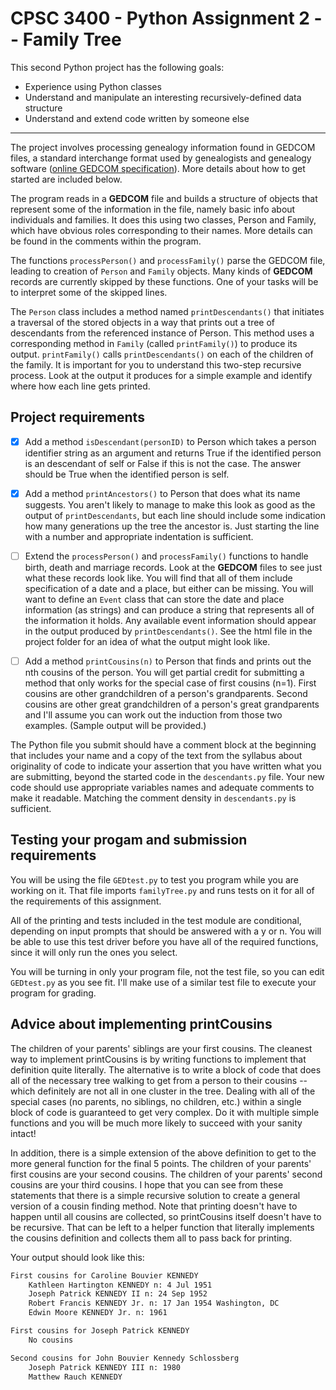 # CPSC 3400 - Python Assignment 2 -- Family Tree

This second Python project has the following goals:

- Experience using Python classes
- Understand and manipulate an interesting recursively-defined data structure
- Understand and extend code written by someone else

----

The project involves processing genealogy information found in GEDCOM files, a standard interchange format used by genealogists and genealogy software ([online GEDCOM specification](https://gedcom.io/specifications/FamilySearchGEDCOMv7.html)). More details about how to get started are included below.

The program reads in a **GEDCOM** file and builds a structure of objects that represent some of the information in the file, namely basic info about individuals and families.  It does this using two classes, Person and Family, which have obvious roles corresponding to their names.  More details can be found in the comments within the program.

The functions `processPerson()` and `processFamily()` parse the GEDCOM file, leading to creation of `Person` and `Family` objects.  Many kinds of **GEDCOM** records are currently skipped by these functions.  One of your tasks will be to  interpret some of the skipped lines.

The `Person` class includes a method named `printDescendants()` that initiates a traversal of the stored objects in a way that prints out a tree of descendants from the referenced instance of Person.  This method uses a corresponding method in `Family` (called `printFamily()`) to produce its output.  `printFamily()` calls `printDescendants()` on each of the children of the family.  It is important for you to understand this two-step recursive process.  Look at the output it produces for a simple example and identify where how each line gets printed.

## Project requirements

- [X] Add a method `isDescendant(personID)` to Person which takes a person identifier string as an argument and returns True if the identified person is an descendant of self or False if this is not the case.  The answer should be True when the identified person is self.
- [X] Add a method `printAncestors()` to Person that does what its name suggests.  You aren't likely to manage to make this look as good as the output of `printDescendants`, but each line should include some indication how many generations up the tree the ancestor is.  Just starting the line with a number and appropriate indentation is sufficient.
- [ ] Extend the `processPerson()` and `processFamily()` functions to handle birth, death and marriage records.  Look at the **GEDCOM** files to see just what these records look like.  You will find that all of them include specification of a date and a place, but either can be missing.  You will want to define an `Event` class that can store the date and place information (as strings) and can produce a string that represents all of the information it holds.  Any available event information should appear in the output produced by `printDescendants()`.  See the html file in the project folder for an idea of what the output might look like.
- [ ] Add a method `printCousins(n)` to Person that finds and prints out the nth cousins of the person.  You will get partial credit for submitting a method that only works for the special case of first cousins (n=1). First cousins are other grandchildren of a person's grandparents.  Second cousins are other great grandchildren of a person's great grandparents and I'll assume you can work out the induction from those two examples. (Sample output will be provided.)


The Python file you submit should have a comment block at the beginning that includes your name and a copy of the text from the syllabus about originality of code to indicate your assertion that you have written what you are submitting, beyond the started code in the `descendants.py` file.  Your new code should use appropriate variables names and adequate comments to make it readable.  Matching the comment density in `descendants.py` is sufficient.

## Testing your progam and submission requirements

You will be using the file `GEDtest.py` to test you program while you are working on it. That file imports `familyTree.py` and runs tests on it for all of the requirements of this assignment.

All of the printing and tests included in the test module are conditional, depending on input prompts that should be answered with a y or n.  You will be able to use this test driver before you have all of the required functions, since it will only run the ones you select.

You will be turning in only your program file, not the test file, so you can edit `GEDtest.py` as you see fit.  I'll make use of  a similar test file to execute your program for grading.

## Advice about implementing printCousins

The children of your parents' siblings are your first cousins.  The cleanest way to implement printCousins is by writing functions to implement that definition quite literally.  The alternative is to write a block of code that does all of the necessary tree walking to get from a person to their cousins -- which definitely are not all in one cluster in the tree.  Dealing with all of the special cases (no parents, no siblings, no children, etc.) within a single block of code is guaranteed to get very complex.  Do it with multiple simple functions and you will be much more likely to succeed with your sanity intact!

In addition, there is a simple extension of the above definition to get to the more general function for the final 5 points.  The children of your parents' first cousins are your second cousins.  The children of your parents' second cousins are your third cousins.  I hope that you can see from these statements that there is a simple recursive solution to create a general version of a cousin finding method.  Note that printing doesn't have to happen until all cousins are collected, so printCousins itself doesn't have to be recursive.  That can be left to a helper function that literally implements the cousins definition and collects them all to pass back for printing.

Your output should look like this:

```txt
First cousins for Caroline Bouvier KENNEDY
    Kathleen Hartington KENNEDY n: 4 Jul 1951
    Joseph Patrick KENNEDY II n: 24 Sep 1952
    Robert Francis KENNEDY Jr. n: 17 Jan 1954 Washington, DC
    Edwin Moore KENNEDY Jr. n: 1961

First cousins for Joseph Patrick KENNEDY
    No cousins

Second cousins for John Bouvier Kennedy Schlossberg
    Joseph Patrick KENNEDY III n: 1980
    Matthew Rauch KENNEDY
```
